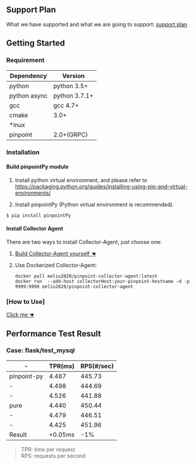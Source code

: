 ﻿## Support Plan
What we have supported and what we are going to support: [support plan](SupportPlan.md)

## Getting Started

### Requirement

Dependency| Version
---|----
python |python 3.5+
python async|python 3.7.1+
gcc|gcc 4.7+
cmake| 3.0+
*inux| 
pinpoint| 2.0+(GRPC)

### Installation

#### Build pinpointPy module

1. Install python virtual environment, and please refer to 
https://packaging.python.org/guides/installing-using-pip-and-virtual-environments/

2. Install pinpointPy (Python virtual environment is recommended).
```shell
$ pip install pinpointPy
```
#### Install Collector Agent
There are two ways to install Collector-Agent, just choose one:

1. [Build Collector-Agent yourself ☚](../CollectorAgent/Readme.md)
2. Use Dockerized Collector-Agent:
    
    ```
    docker pull eeliu2020/pinpoint-collector-agent:latest 
    docker run  --add-host collectorHost:your-pinpoint-hostname -d -p 9999:9999 eeliu2020/pinpoint-collector-agent
    ```
   

### [How to Use]
[Click me ☚](../../plugins/PY/Readme.md)


## Performance Test Result

### Case: flask/test_mysql

-|TPR(ms)|RPS(#/sec)
----|-----|----
pinpoint-py|4.487|445.73|
-|4.498 |444.69
-|4.526 |441.88
pure|4.440|450.44
-|4.479|446.51
-|4.425|451.96
Result|+0.05ms|-1%

> TPR: time per request         
> RPS: requests per second